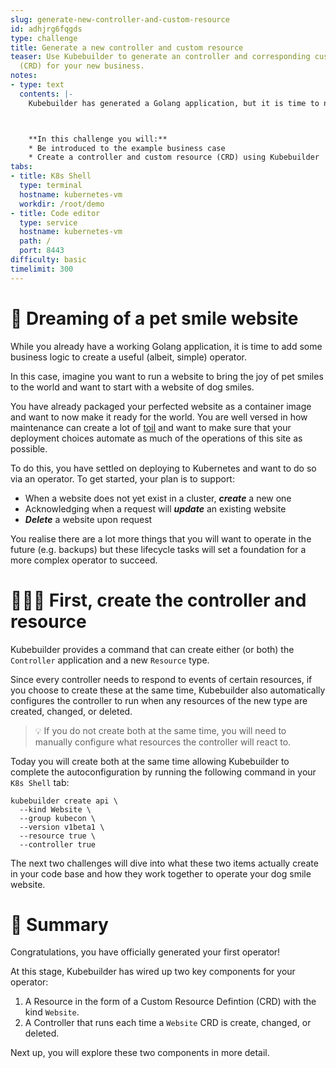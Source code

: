 ```yaml
---
slug: generate-new-controller-and-custom-resource
id: adhjrg6fqgds
type: challenge
title: Generate a new controller and custom resource
teaser: Use Kubebuilder to generate an controller and corresponding custom resource
  (CRD) for your new business.
notes:
- type: text
  contents: |-
    Kubebuilder has generated a Golang application, but it is time to now build your business case in.



    **In this challenge you will:**
    * Be introduced to the example business case
    * Create a controller and custom resource (CRD) using Kubebuilder
tabs:
- title: K8s Shell
  type: terminal
  hostname: kubernetes-vm
  workdir: /root/demo
- title: Code editor
  type: service
  hostname: kubernetes-vm
  path: /
  port: 8443
difficulty: basic
timelimit: 300
---
```


🐾 Dreaming of a pet smile website
==============

While you already have a working Golang application, it is time to add some business logic to create a useful (albeit, simple) operator.

In this case, imagine you want to run a website to bring the joy of pet smiles to the world and want to start with a website of dog smiles.

You have already packaged your perfected website as a container image and want to now make it ready for the world. You are well versed in how maintenance can create a lot of [toil](https://sre.google/sre-book/eliminating-toil/) and want to make sure that your deployment choices automate as much of the operations of this site as possible.

To do this, you have settled on deploying to Kubernetes and want to do so via an operator. To get started, your plan is to support:

* When a website does not yet exist in a cluster, _**create**_ a new one
* Acknowledging when a request will _**update**_ an existing website
* _**Delete**_ a website upon request

You realise there are a lot more things that you will want to operate in the future (e.g. backups) but these lifecycle tasks will set a foundation for a more complex operator to succeed.


👩🏾‍💻 First, create the controller and resource
==============

Kubebuilder provides a command that can create either (or both) the `Controller` application and a new `Resource` type.

Since every controller needs to respond to events of certain resources, if you choose to create these at the same time, Kubebuilder also automatically configures the controller to run when any resources of the new type are created, changed, or deleted.

> 💡 If you do not create both at the same time, you will need to manually configure what resources the controller will react to.

Today you will create both at the same time allowing Kubebuilder to complete the autoconfiguration by running the following command in your `K8s Shell` tab:

```
kubebuilder create api \
  --kind Website \
  --group kubecon \
  --version v1beta1 \
  --resource true \
  --controller true
```

The next two challenges will dive into what these two items actually create in your code base and how they work together to operate your dog smile website.


📕 Summary
==============

Congratulations, you have officially generated your first operator!

At this stage, Kubebuilder has wired up two key components for your operator:

1. A Resource in the form of a Custom Resource Defintion (CRD) with the kind `Website`.
2. A Controller that runs each time a `Website` CRD is create, changed, or deleted.

Next up, you will explore these two components in more detail.
